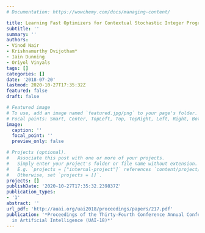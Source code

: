 ```yaml
---
# Documentation: https://wowchemy.com/docs/managing-content/

title: Learning Fast Optimizers for Contextual Stochastic Integer Programs
subtitle: ''
summary: ''
authors:
- Vinod Nair
- Krishnamurthy Dvijotham*
- Iain Dunning
- Oriyol Vinyals
tags: []
categories: []
date: '2018-07-20'
lastmod: 2020-10-27T17:35:32Z
featured: false
draft: false

# Featured image
# To use, add an image named `featured.jpg/png` to your page's folder.
# Focal points: Smart, Center, TopLeft, Top, TopRight, Left, Right, BottomLeft, Bottom, BottomRight.
image:
  caption: ''
  focal_point: ''
  preview_only: false

# Projects (optional).
#   Associate this post with one or more of your projects.
#   Simply enter your project's folder or file name without extension.
#   E.g. `projects = ["internal-project"]` references `content/project/deep-learning/index.md`.
#   Otherwise, set `projects = []`.
projects: []
publishDate: '2020-10-27T17:35:32.239837Z'
publication_types:
- '1'
abstract: ''
url_pdf: 'http://auai.org/uai2018/proceedings/papers/217.pdf'
publication: '*Proceedings of the Thirty-Fourth Conference Annual Conference on Uncertainty
  in Artificial Intelligence (UAI-18)*'
---
```

